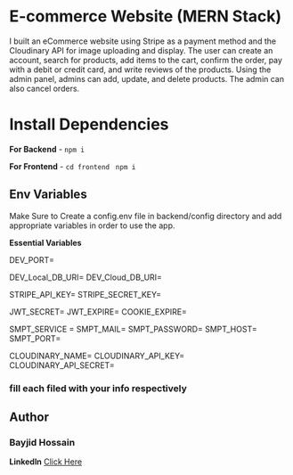 # E-commerce Website (MERN Stack)

 I built an eCommerce website using Stripe as a payment method and the Cloudinary API for 
 image uploading and display. The user can create an account, search for products, add items 
 to the cart, confirm the order, pay with a debit or credit card, and write reviews of the 
 products. Using the admin panel, admins can add, update, and delete products. The admin can 
 also cancel orders.

 # Install Dependencies
 
 **For Backend** - `npm i`

**For Frontend** - `cd frontend` ` npm i`

## Env Variables

Make Sure to Create a config.env file in backend/config directory and add appropriate variables in order to use the app.

**Essential Variables**

DEV_PORT=

DEV_Local_DB_URI=
DEV_Cloud_DB_URI=

STRIPE_API_KEY=
STRIPE_SECRET_KEY=

JWT_SECRET=
JWT_EXPIRE=
COOKIE_EXPIRE=

SMPT_SERVICE =
SMPT_MAIL=
SMPT_PASSWORD=
SMPT_HOST=
SMPT_PORT=

CLOUDINARY_NAME=
CLOUDINARY_API_KEY=
CLOUDINARY_API_SECRET=

### fill each filed with your info respectively

## Author
### Bayjid Hossain
**LinkedIn** [Click Here](https://www.linkedin.com/in/bayjidhossain/)
